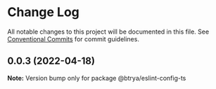 # Change Log

All notable changes to this project will be documented in this file.
See [Conventional Commits](https://conventionalcommits.org) for commit guidelines.

## 0.0.3 (2022-04-18)

**Note:** Version bump only for package @btrya/eslint-config-ts
